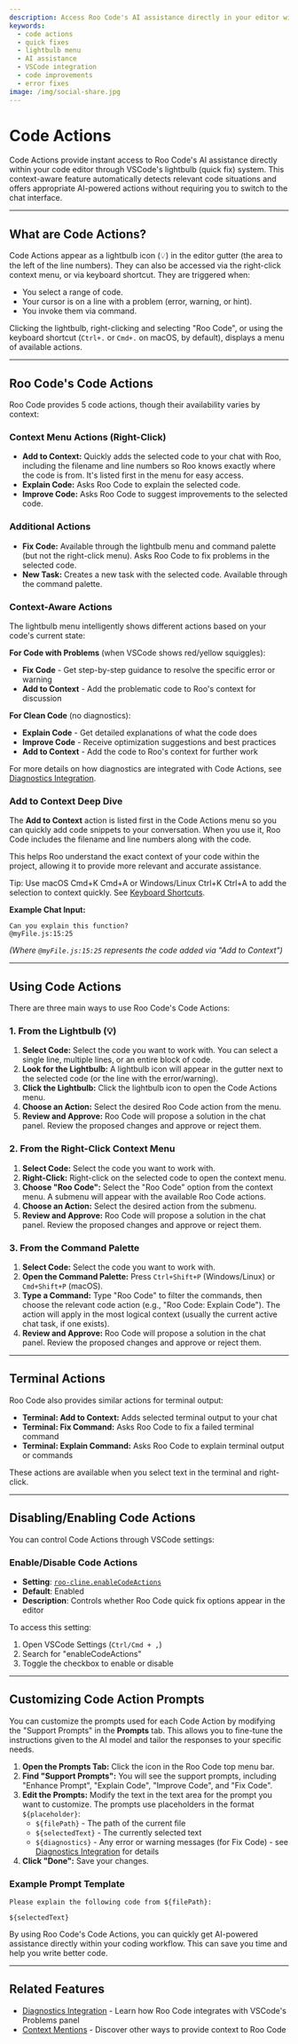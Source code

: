 ```yaml
---
description: Access Roo Code's AI assistance directly in your editor with Code Actions. Get instant fixes, explanations, and improvements through VSCode's lightbulb system.
keywords:
  - code actions
  - quick fixes
  - lightbulb menu
  - AI assistance
  - VSCode integration
  - code improvements
  - error fixes
image: /img/social-share.jpg
---
```


# Code Actions

Code Actions provide instant access to Roo Code's AI assistance directly within your code editor through VSCode's lightbulb (quick fix) system. This context-aware feature automatically detects relevant code situations and offers appropriate AI-powered actions without requiring you to switch to the chat interface.

---

## What are Code Actions?

Code Actions appear as a lightbulb icon (💡) in the editor gutter (the area to the left of the line numbers). They can also be accessed via the right-click context menu, or via keyboard shortcut. They are triggered when:

*   You select a range of code.
*   Your cursor is on a line with a problem (error, warning, or hint).
*   You invoke them via command.

Clicking the lightbulb, right-clicking and selecting "Roo Code", or using the keyboard shortcut (`Ctrl+.` or `Cmd+.` on macOS, by default), displays a menu of available actions.

---

## Roo Code's Code Actions

Roo Code provides 5 code actions, though their availability varies by context:

### Context Menu Actions (Right-Click)
*   **Add to Context:** Quickly adds the selected code to your chat with Roo, including the filename and line numbers so Roo knows exactly where the code is from. It's listed first in the menu for easy access.
*   **Explain Code:** Asks Roo Code to explain the selected code.
*   **Improve Code:** Asks Roo Code to suggest improvements to the selected code.

### Additional Actions
*   **Fix Code:** Available through the lightbulb menu and command palette (but not the right-click menu). Asks Roo Code to fix problems in the selected code.
*   **New Task:** Creates a new task with the selected code. Available through the command palette.

### Context-Aware Actions
The lightbulb menu intelligently shows different actions based on your code's current state:

**For Code with Problems** (when VSCode shows red/yellow squiggles):
- **Fix Code** - Get step-by-step guidance to resolve the specific error or warning
- **Add to Context** - Add the problematic code to Roo's context for discussion

**For Clean Code** (no diagnostics):
- **Explain Code** - Get detailed explanations of what the code does
- **Improve Code** - Receive optimization suggestions and best practices
- **Add to Context** - Add the code to Roo's context for further work

For more details on how diagnostics are integrated with Code Actions, see [Diagnostics Integration](/features/diagnostics-integration).

### Add to Context Deep Dive

The **Add to Context** action is listed first in the Code Actions menu so you can quickly add code snippets to your conversation. When you use it, Roo Code includes the filename and line numbers along with the code.

This helps Roo understand the exact context of your code within the project, allowing it to provide more relevant and accurate assistance.

Tip: Use macOS Cmd+K Cmd+A or Windows/Linux Ctrl+K Ctrl+A to add the selection to context quickly. See [Keyboard Shortcuts](/features/keyboard-shortcuts).

**Example Chat Input:**

```
Can you explain this function?
@myFile.js:15:25
```

*(Where `@myFile.js:15:25` represents the code added via "Add to Context")*

---

## Using Code Actions

There are three main ways to use Roo Code's Code Actions:

### 1. From the Lightbulb (💡)

1.  **Select Code:** Select the code you want to work with. You can select a single line, multiple lines, or an entire block of code.
2.  **Look for the Lightbulb:** A lightbulb icon will appear in the gutter next to the selected code (or the line with the error/warning).
3.  **Click the Lightbulb:** Click the lightbulb icon to open the Code Actions menu.
4.  **Choose an Action:** Select the desired Roo Code action from the menu.
5.  **Review and Approve:** Roo Code will propose a solution in the chat panel. Review the proposed changes and approve or reject them.

### 2. From the Right-Click Context Menu

1.  **Select Code:** Select the code you want to work with.
2.  **Right-Click:** Right-click on the selected code to open the context menu.
3.  **Choose "Roo Code":** Select the "Roo Code" option from the context menu. A submenu will appear with the available Roo Code actions.
4.  **Choose an Action:** Select the desired action from the submenu.
5.  **Review and Approve:** Roo Code will propose a solution in the chat panel. Review the proposed changes and approve or reject them.

### 3. From the Command Palette

1.  **Select Code:** Select the code you want to work with.
2.  **Open the Command Palette:** Press `Ctrl+Shift+P` (Windows/Linux) or `Cmd+Shift+P` (macOS).
3.  **Type a Command:** Type "Roo Code" to filter the commands, then choose the relevant code action (e.g., "Roo Code: Explain Code"). The action will apply in the most logical context (usually the current active chat task, if one exists).
4.  **Review and Approve:** Roo Code will propose a solution in the chat panel. Review the proposed changes and approve or reject them.

---

## Terminal Actions

Roo Code also provides similar actions for terminal output:

*   **Terminal: Add to Context:** Adds selected terminal output to your chat
*   **Terminal: Fix Command:** Asks Roo Code to fix a failed terminal command
*   **Terminal: Explain Command:** Asks Roo Code to explain terminal output or commands

These actions are available when you select text in the terminal and right-click.

---

## Disabling/Enabling Code Actions

You can control Code Actions through VSCode settings:

### Enable/Disable Code Actions
- **Setting**: [`roo-cline.enableCodeActions`](vscode://settings/roo-cline.enableCodeActions)
- **Default**: Enabled
- **Description**: Controls whether Roo Code quick fix options appear in the editor

To access this setting:
1. Open VSCode Settings (`Ctrl/Cmd + ,`)
2. Search for "enableCodeActions"
3. Toggle the checkbox to enable or disable

---

## Customizing Code Action Prompts

You can customize the prompts used for each Code Action by modifying the "Support Prompts" in the **Prompts** tab. This allows you to fine-tune the instructions given to the AI model and tailor the responses to your specific needs.

1.  **Open the Prompts Tab:** Click the <Codicon name="notebook" /> icon in the Roo Code top menu bar.
2. **Find "Support Prompts":** You will see the support prompts, including "Enhance Prompt", "Explain Code", "Improve Code", and "Fix Code".
3. **Edit the Prompts:** Modify the text in the text area for the prompt you want to customize. The prompts use placeholders in the format `${placeholder}`:
    - `${filePath}` - The path of the current file
    - `${selectedText}` - The currently selected text
    - `${diagnostics}` - Any error or warning messages (for Fix Code) - see [Diagnostics Integration](/features/diagnostics-integration) for details
4. **Click "Done":** Save your changes.

### Example Prompt Template
```
Please explain the following code from ${filePath}:

${selectedText}
```

By using Roo Code's Code Actions, you can quickly get AI-powered assistance directly within your coding workflow. This can save you time and help you write better code.

---

## Related Features

- [Diagnostics Integration](/features/diagnostics-integration) - Learn how Roo Code integrates with VSCode's Problems panel
- [Context Mentions](/basic-usage/context-mentions) - Discover other ways to provide context to Roo Code
